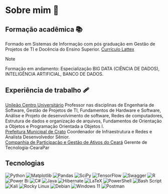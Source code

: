 # Sobre mim 🙊
## Formação acadêmica 📚
Formado em Sistemas de Informação com pós graduação em Gestão de Projetos de TI e Docência do Ensino Superior. [Currículo Lattex](http://lattes.cnpq.br/0303093062241270)
> [!NOTE]
> Formação em andamento: Especialização BIG DATA (CIÊNCIA DE DADOS), INTELIGÊNCIA ARTIFICIAL, BANCO DE DADOS.
## Experiência de trabalho 🩹
[Unileão Centro Universitário](https://unileao.edu.br/)
Professor nas disciplinas de Engenharia de Software, Gestão de Projetos de TI, Fundamentos de Hardware e Software, Análise e Projeto de desenvolvimento de software, Redes de computadores, Estrutura de dados e organização de arquivos, Fundamentos de Orientação a Objetos e Programação Orientada a Objetos I.</br>
[Prefeitura Municipal de Crato](https://crato.ce.gov.br)
Coordenador de Infraestrutura e Redes e Analista Desenvolvedor Sênior.</br>
[Companhia de Participação e Gestão de Ativos do Ceará](https://cepart.com.br/)
Gerente de Tecnologia-CearaPar
## Tecnologias
![Python](https://img.shields.io/badge/python-3670A0?style=for-the-badge&logo=python&logoColor=ffdd54)
![Matplotlib](https://img.shields.io/badge/Matplotlib-%23ffffff.svg?style=for-the-badge&logo=Matplotlib&logoColor=black)
![Pandas](https://img.shields.io/badge/pandas-%23150458.svg?style=for-the-badge&logo=pandas&logoColor=white)
![SciPy](https://img.shields.io/badge/SciPy-%230C55A5.svg?style=for-the-badge&logo=scipy&logoColor=%white)
![TensorFlow](https://img.shields.io/badge/TensorFlow-%23FF6F00.svg?style=for-the-badge&logo=TensorFlow&logoColor=white)
![Swagger](https://img.shields.io/badge/-Swagger-%23Clojure?style=for-the-badge&logo=swagger&logoColor=white)
![R](https://img.shields.io/badge/r-%23276DC3.svg?style=for-the-badge&logo=r&logoColor=white)
![Power Bi](https://img.shields.io/badge/power_bi-F2C811?style=for-the-badge&logo=powerbi&logoColor=black)
![C#](https://img.shields.io/badge/c%23-%23239120.svg?style=for-the-badge&logo=csharp&logoColor=white)
![Java](https://img.shields.io/badge/java-%23ED8B00.svg?style=for-the-badge&logo=openjdk&logoColor=white)
![Hibernate](https://img.shields.io/badge/Hibernate-59666C?style=for-the-badge&logo=Hibernate&logoColor=white)
![LaTeX](https://img.shields.io/badge/latex-%23008080.svg?style=for-the-badge&logo=latex&logoColor=white)
![PowerShell](https://img.shields.io/badge/PowerShell-%235391FE.svg?style=for-the-badge&logo=powershell&logoColor=white)
![Bash Script](https://img.shields.io/badge/bash_script-%23121011.svg?style=for-the-badge&logo=gnu-bash&logoColor=white)
![Kali](https://img.shields.io/badge/Kali-268BEE?style=for-the-badge&logo=kalilinux&logoColor=white)
![Rocky Linux](https://img.shields.io/badge/-Rocky%20Linux-%2310B981?style=for-the-badge&logo=rockylinux&logoColor=white)
![Debian](https://img.shields.io/badge/Debian-D70A53?style=for-the-badge&logo=debian&logoColor=white)
![Windows 11](https://img.shields.io/badge/Windows%2011-%230079d5.svg?style=for-the-badge&logo=Windows%2011&logoColor=white)
![Postman](https://img.shields.io/badge/Postman-FF6C37?style=for-the-badge&logo=postman&logoColor=white)




<!--
**cabalbarreto/cabalbarreto** is a ✨ _special_ ✨ repository because its `README.md` (this file) appears on your GitHub profile.

Here are some ideas to get you started:

- 
🔭 I’m currently working on ...
- 🌱 I’m currently learning ...
- 👯 I’m looking to collaborate on ...
- 🤔 I’m looking for help with ...
- 💬 Ask me about ...
- 📫 How to reach me: ...
- 😄 Pronouns: ...
- ⚡ Fun fact: ...
-->
